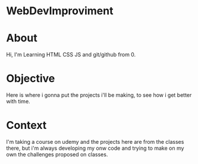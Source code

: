 # WebDevImproviment

# About
Hi, I'm Learning HTML CSS JS and git/github from 0.

# Objective
Here is where i gonna put the projects i'll be making, to see how i get better with time.

# Context
I'm taking a course on udemy and the projects here are from the classes there, but i'm always developing my onw code and trying to make on my own the challenges
proposed on classes.
